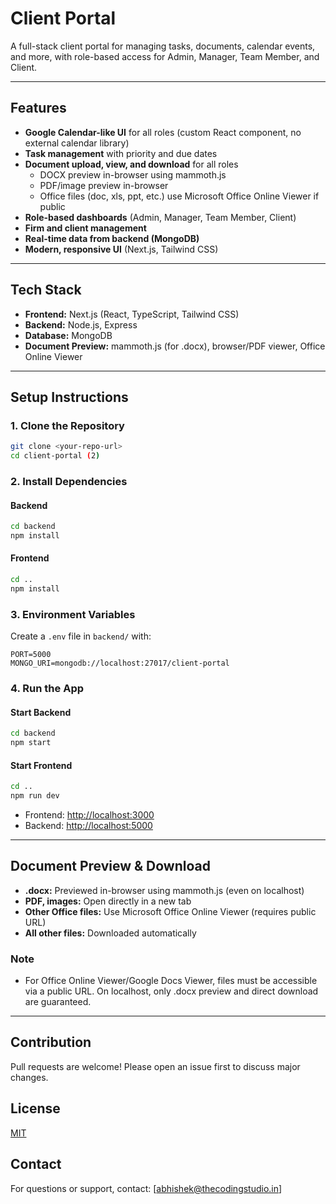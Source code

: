 # Client Portal

A full-stack client portal for managing tasks, documents, calendar events, and more, with role-based access for Admin, Manager, Team Member, and Client.

---

## Features
- **Google Calendar-like UI** for all roles (custom React component, no external calendar library)
- **Task management** with priority and due dates
- **Document upload, view, and download** for all roles
  - DOCX preview in-browser using mammoth.js
  - PDF/image preview in-browser
  - Office files (doc, xls, ppt, etc.) use Microsoft Office Online Viewer if public
- **Role-based dashboards** (Admin, Manager, Team Member, Client)
- **Firm and client management**
- **Real-time data from backend (MongoDB)**
- **Modern, responsive UI** (Next.js, Tailwind CSS)

---

## Tech Stack
- **Frontend:** Next.js (React, TypeScript, Tailwind CSS)
- **Backend:** Node.js, Express
- **Database:** MongoDB
- **Document Preview:** mammoth.js (for .docx), browser/PDF viewer, Office Online Viewer

---

## Setup Instructions

### 1. Clone the Repository
```bash
git clone <your-repo-url>
cd client-portal (2)
```

### 2. Install Dependencies
#### Backend
```bash
cd backend
npm install
```
#### Frontend
```bash
cd ..
npm install
```

### 3. Environment Variables
Create a `.env` file in `backend/` with:
```
PORT=5000
MONGO_URI=mongodb://localhost:27017/client-portal
```

### 4. Run the App
#### Start Backend
```bash
cd backend
npm start
```
#### Start Frontend
```bash
cd ..
npm run dev
```

- Frontend: [http://localhost:3000](http://localhost:3000)
- Backend: [http://localhost:5000](http://localhost:5000)

---

## Document Preview & Download
- **.docx:** Previewed in-browser using mammoth.js (even on localhost)
- **PDF, images:** Open directly in a new tab
- **Other Office files:** Use Microsoft Office Online Viewer (requires public URL)
- **All other files:** Downloaded automatically

### Note
- For Office Online Viewer/Google Docs Viewer, files must be accessible via a public URL. On localhost, only .docx preview and direct download are guaranteed.

---

## Contribution
Pull requests are welcome! Please open an issue first to discuss major changes.

## License
[MIT](LICENSE)

## Contact
For questions or support, contact: [abhishek@thecodingstudio.in] 